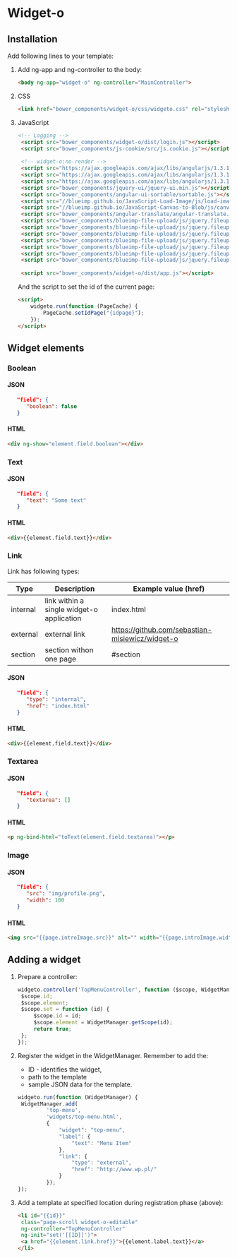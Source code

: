 # Widget-o

## Installation
Add following lines to your template:

1. Add ng-app and ng-controller to the body:

   ```html
   <body ng-app="widget-o" ng-controller="MainController">
   ```

1. CSS

   ```html
   <link href="bower_components/widget-o/css/widgeto.css" rel="stylesheet">
   ```
1. JavaScript

   ```html
   <!-- Logging -->
    <script src="bower_components/widget-o/dist/login.js"></script>
    <script src="bower_components/js-cookie/src/js.cookie.js"></script>
    
    <!-- widget-o:no-render -->
    <script src="https://ajax.googleapis.com/ajax/libs/angularjs/1.3.16/angular.min.js"></script>
    <script src="https://ajax.googleapis.com/ajax/libs/angularjs/1.3.16/angular-resource.js"></script>
    <script src="https://ajax.googleapis.com/ajax/libs/angularjs/1.3.16/angular-sanitize.js"></script>
    <script src="bower_components/jquery-ui/jquery-ui.min.js"></script>
    <script src="bower_components/angular-ui-sortable/sortable.js"></script>
    <script src="//blueimp.github.io/JavaScript-Load-Image/js/load-image.all.min.js"></script>
    <script src="//blueimp.github.io/JavaScript-Canvas-to-Blob/js/canvas-to-blob.min.js"></script>
    <script src="bower_components/angular-translate/angular-translate.js"></script>
    <script src="bower_components/blueimp-file-upload/js/jquery.fileupload.js"></script>
    <script src="bower_components/blueimp-file-upload/js/jquery.fileupload-process.js"></script>
    <script src="bower_components/blueimp-file-upload/js/jquery.fileupload-image.js"></script>
    <script src="bower_components/blueimp-file-upload/js/jquery.fileupload-audio.js"></script>
    <script src="bower_components/blueimp-file-upload/js/jquery.fileupload-video.js"></script>
    <script src="bower_components/blueimp-file-upload/js/jquery.fileupload-validate.js"></script>
    <script src="bower_components/blueimp-file-upload/js/jquery.fileupload-angular.js"></script>
    
    <script src="bower_components/widget-o/dist/app.js"></script>
    ```
    And the script to set the id of the current page:
    ```html
    <script>
        widgeto.run(function (PageCache) {
            PageCache.setIdPage("{idpage}");
        });
    </script>
    ```
    
## Widget elements
### Boolean
#### JSON

```json
   "field": {
      "boolean": false
   }
```

#### HTML

```html
<div ng-show="element.field.boolean"></div>
```

### Text
#### JSON

```json
   "field": {
      "text": "Some text"
   }
```

#### HTML

```html
<div>{{element.field.text}}</div>
```

### Link
Link has following types:

| Type | Description | Example value (href) |
| --- | --- | --- |
| internal | link within a single widget-o application | index.html |
| external | external link | https://github.com/sebastian-misiewicz/widget-o |
| section | section withon one page | #section |

#### JSON

```json
   "field": {
      "type": "internal",
      "href": "index.html"
   }
```

#### HTML

```html
<div>{{element.field.text}}</div>
```

### Textarea

#### JSON

```json
   "field": {
      "textarea": []
   }
```

#### HTML

```html
<p ng-bind-html="toText(element.field.textarea)"></p>
```

### Image

#### JSON

```json
   "field": {
      "src": "img/profile.png",
      "width": 100
   }
```

#### HTML

```html
<img src="{{page.introImage.src}}" alt="" width="{{page.introImage.width}}">
```

## Adding a widget
1. Prepare a controller:

   ```JavaScript
   widgeto.controller('TopMenuController', function ($scope, WidgetManager) {
    $scope.id;
    $scope.element;
    $scope.set = function (id) {
        $scope.id = id;
        $scope.element = WidgetManager.getScope(id);
        return true;
    };
   });
   ```
2. Register the widget in the WidgetManager. Remember to add the:
   * ID - identifies the widget,
   * path to the template
   * sample JSON data for the template.
   ```JavaScript
   widgeto.run(function (WidgetManager) {
    WidgetManager.add(
            'top-menu', 
            'widgets/top-menu.html',
            {
                "widget": "top-menu",
                "label": {
                    "text": "Menu Item"
                },
                "link": {
                    "type": "external",
                    "href": "http://www.wp.pl/"
                }
            });
   });
   ```
3. Add a template at specified location during registration phase (above):

   ```html
   <li id="{{id}}" 
    class="page-scroll widget-o-editable"
    ng-controller="TopMenuController" 
    ng-init="set('[[ID]]')">
    <a href="{{element.link.href}}">{{element.label.text}}</a>
   </li>
   ```

